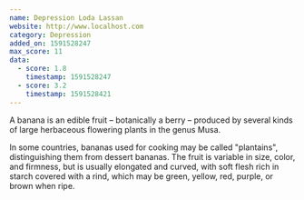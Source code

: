 ```yaml
---
name: Depression Loda Lassan
website: http://www.localhost.com
category: Depression
added_on: 1591528247
max_score: 11
data:
  - score: 1.8
    timestamp: 1591528247
  - score: 3.2
    timestamp: 1591528421
---
```

A banana is an edible fruit – botanically a berry – produced by several kinds
of large herbaceous flowering plants in the genus Musa.

In some countries, bananas used for cooking may be called "plantains",
distinguishing them from dessert bananas. The fruit is variable in size, color,
and firmness, but is usually elongated and curved, with soft flesh rich in
starch covered with a rind, which may be green, yellow, red, purple, or brown
when ripe.
